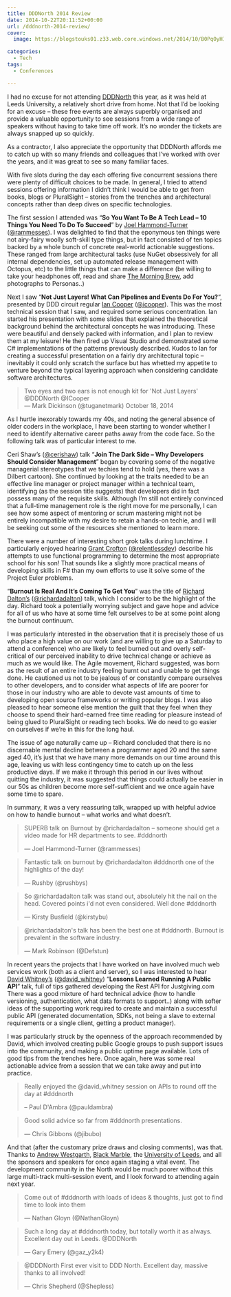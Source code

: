 ```yaml
---
title: DDDNorth 2014 Review
date: 2014-10-22T20:11:52+00:00
url: /dddnorth-2014-review/
cover: 
  image: https://blogstouks01.z33.web.core.windows.net/2014/10/B0PqOyHIgAA93X5.jpg

categories:
  - Tech
tags:
  - Conferences

---
```


I had no excuse for not attending [DDDNorth][1] this year, as it was held at Leeds University, a relatively short drive from home. Not that I’d be looking for an excuse – these free events are always superbly organised and provide a valuable opportunity to see sessions from a wide range of speakers without having to take time off work. It’s no wonder the tickets are always snapped up so quickly.

As a contractor, I also appreciate the opportunity that DDDNorth affords me to catch up with so many friends and colleagues that I’ve worked with over the years, and it was great to see so many familiar faces.

With five slots during the day each offering five concurrent sessions there were plenty of difficult choices to be made. In general, I tried to attend sessions offering information I didn’t think I would be able to get from books, blogs or PluralSight – stories from the trenches and architectural concepts rather than deep dives on specific technologies.

The first session I attended was “**So You Want To Be A Tech Lead – 10 Things You Need To Do To Succeed**” by [Joel Hammond-Turner][2] ([@rammesses][3]). I was delighted to find that the eponymous ten things were not airy-fairy woolly soft-skill type things, but in fact consisted of ten topics backed by a whole bunch of concrete real-world actionable suggestions. These ranged from large architectural tasks (use NuGet obsessively for all internal dependencies, set up automated release management with Octopus, etc) to the little things that can make a difference (be willing to take your headphones off, read and share [The Morning Brew][4], add photographs to Personas..)

Next I saw “**Not Just Layers! What Can Pipelines and Events Do For You?**“, presented by DDD circuit regular [Ian Cooper][5] ([@icooper][6]). This was the most technical session that I saw, and required some serious concentration. Ian started his presentation with some slides that explained the theoretical background behind the architectural concepts he was introducing. These were beautiful and densely packed with information, and I plan to review them at my leisure! He then fired up Visual Studio and demonstrated some C# implementations of the patterns previously described. Kudos to Ian for creating a successful presentation on a fairly dry architectural topic – inevitably it could only scratch the surface but has whetted my appetite to venture beyond the typical layering approach when considering candidate software architectures.

> Two eyes and two ears is not enough kit for 'Not Just Layers' @DDDNorth @ICooper  
> — Mark Dickinson (@tuganetmark) October 18, 2014

As I hurtle inexorably towards my 40s, and noting the general absence of older coders in the workplace, I have been starting to wonder whether I need to identify alternative career paths away from the code face. So the following talk was of particular interest to me.

Ceri Shaw’s ([@cerishaw][7]) talk “**Join The Dark Side – Why Developers Should Consider Management**” began by covering some of the negative managerial stereotypes that we techies tend to hold (yes, there was a Dilbert cartoon). She continued by looking at the traits needed to be an effective line manager or project manager within a technical team, identifying (as the session title suggests) that developers did in fact possess many of the requisite skills. Although I’m still not entirely convinced that a full-time management role is the right move for me personally, I can see how some aspect of mentoring or scrum mastering might not be entirely incompatible with my desire to retain a hands-on techie, and I will be seeking out some of the resources she mentioned to learn more.

There were a number of interesting short grok talks during lunchtime. I particularly enjoyed hearing [Grant Crofton][8] ([@relentlessdev][9]) describe his attempts to use functional programming to determine the most appropriate school for his son! That sounds like a slightly more practical means of developing skills in F# than my own efforts to use it solve some of the Project Euler problems.

“**Burnout Is Real And It’s Coming To Get You**” was the title of [Richard Dalton’s][10] ([@richardadalton][11]) talk, which I consider to be the highlight of the day. Richard took a potentially worrying subject and gave hope and advice for all of us who have at some time felt ourselves to be at some point along the burnout continuum.

I was particularly interested in the observation that it is precisely those of us who place a high value on our work (and are willing to give up a Saturday to attend a conference) who are likely to feel burned out and overly self-critical of our perceived inability to drive technical change or achieve as much as we would like.
The Agile movement, Richard suggested, was born as the result of an entire industry feeling burnt out and unable to get things done.
He cautioned us not to be jealous of or constantly compare ourselves to other developers, and to consider what aspects of life are poorer for those in our industry who are able to devote vast amounts of time to developing open source frameworks or writing popular blogs. I was also pleased to hear someone else mention the guilt that they feel when they choose to spend their hard-earned free time reading for pleasure instead of being glued to PluralSight or reading tech books. We do need to go easier on ourselves if we’re in this for the long haul.

The issue of age naturally came up – Richard concluded that there is no discernable mental decline between a programmer aged 20 and the same aged 40, it’s just that we have many more demands on our time around this age, leaving us with less contingency time to catch up on the less productive days. If we make it through this period in our lives without quitting the industry, it was suggested that things could actually be easier in our 50s as children become more self-sufficient and we once again have some time to spare.

In summary, it was a very reassuring talk, wrapped up with helpful advice on how to handle burnout – what works and what doesn’t.

> SUPERB talk on Burnout by @richardadalton – someone should get a video made for HR departments to see. #dddnorth  
>
> &mdash; Joel Hammond-Turner (@rammesses)

> Fantastic talk on burnout by @richardadalton #dddnorth one of the highlights of the day!  
>
> &mdash; Rushby (@rushbys)

> So @richardadalton talk was stand out, absolutely hit the nail on the head. Covered points i'd not even considered. Well done #dddnorth</a>  
>
> &mdash; Kirsty Busfield (@kirstybu)


> @richardadalton's talk has been the best one at #dddnorth. Burnout is prevalent in the software industry.  
>
> &mdash; Mark Robinson (@Defstun)

In recent years the projects that I have worked on have involved much web services work (both as a client and server), so I was interested to hear [David Whitney’s][12] ([@david_whitney][12]) “**Lessons Learned Running A Public API**” talk, full of tips gathered developing the Rest API for Justgiving.com  
There was a good mixture of hard technical advice (how to handle versioning, authentication, what data formats to support..) along with softer ideas of the supporting work required to create and maintain a successful public API (generated documentation, SDKs, not being a slave to external requirements or a single client, getting a product manager).

I was particularly struck by the openness of the approach recommended by David, which involved creating public Google groups to push support issues into the community, and making a public uptime page available. Lots of good tips from the trenches here. Once again, here was some real actionable advice from a session that we can take away and put into practice.

> Really enjoyed the @david_whitney session on APIs to round off the day at #dddnorth
>
> – Paul D'Ambra (@pauldambra)

> Good solid advice so far from #dddnorth presentations.  
>
> &mdash; Chris Gibbons (@jibubo)

And that (after the customary prize draws and closing comments), was that. Thanks to [Andrew Westgarth][13], [Black Marble][14], the [University of Leeds][15], and all the sponsors and speakers for once again staging a vital event. The development community in the North would be much poorer without this large multi-track multi-session event, and I look forward to attending again next year.

> Come out of #dddnorth with loads of ideas & thoughts, just got to find time to look into them
> 
> &mdash; Nathan Gloyn (@NathanGloyn)

> Such a long day at #dddnorth today, but totally worth it as always. Excellent day out in Leeds. @DDDNorth
>
> &mdash; Gary Emery (@gaz_y2k4)

> @DDDNorth First ever visit to DDD North. Excellent day, massive thanks to all involved!
>
> &mdash; Chris Shepherd (@Shepless)

 [1]: http://dddnorth.co.uk/
 [2]: http://www.hammond-turner.org.uk/
 [3]: https://twitter.com/rammesses
 [4]: http://blog.cwa.me.uk/
 [5]: http://codebetter.com/iancooper/
 [6]: https://twitter.com/icooper
 [7]: https://twitter.com/cerishaw
 [8]: http://www.relentlessdevelopment.net/
 [9]: https://twitter.com/relentlessdev
 [10]: http://www.devjoy.com/
 [11]: https://twitter.com/richardadalton
 [12]: https://twitter.com/david_whitney
 [13]: https://twitter.com/apwestgarth
 [14]: http://www.blackmarble.co.uk/
 [15]: http://www.leeds.ac.uk/